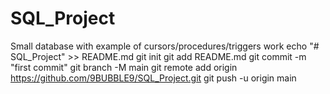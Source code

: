 # SQL_Project
Small database with example of cursors/procedures/triggers work
echo "# SQL_Project" >> README.md
git init
git add README.md
git commit -m "first commit"
git branch -M main
git remote add origin https://github.com/9BUBBLE9/SQL_Project.git
git push -u origin main

